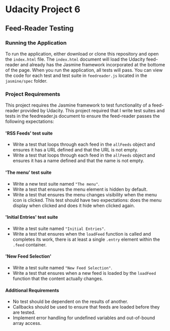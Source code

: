 # Udacity Project 6

## Feed-Reader Testing

### Running the Application

To run the application, either download or clone this repository and open the `index.html` file.  The `index.html` document will load the Udacity feed-reader and already has the Jasmine framework incorporated at the bottome of the page.  When you run the application, all tests will pass.  You can view the code for each test and test suite in `feedreader.js` located in the `jasmine/spec` folder. 


### Project Requirements

This project requires the Jasmine framework to test functionality of a feed-reader provided by Udacity.  This project required that I write test suites and tests in the feedreader.js document to ensure the feed-reader passes the following expectations:

#### 'RSS Feeds' test suite
* Write a test that loops through each feed in the `allFeeds` object and ensures it has a URL defined and that the URL is not empty.
* Write a test that loops through each feed in the `allFeeds` object and ensures it has a name defined and that the name is not empty.

#### 'The menu' test suite
* Write a new test suite named `"The menu"`.
* Write a test that ensures the menu element is hidden by default.
* Write a test that ensures the menu changes visibility when the menu icon is clicked. This test should have two expectations: does the menu display when clicked and does it hide when clicked again.

#### 'Initial Entries' test suite
* Write a test suite named `"Initial Entries"`.
* Write a test that ensures when the `loadFeed` function is called and completes its work, there is at least a single `.entry` element within the `.feed` container.

#### 'New Feed Selection'
* Write a test suite named `"New Feed Selection"`.
* Write a test that ensures when a new feed is loaded by the `loadFeed` function that the content actually changes.

#### Additional Requirements
* No test should be dependent on the results of another.
* Callbacks should be used to ensure that feeds are loaded before they are tested.
* Implement error handling for undefined variables and out-of-bound array access.